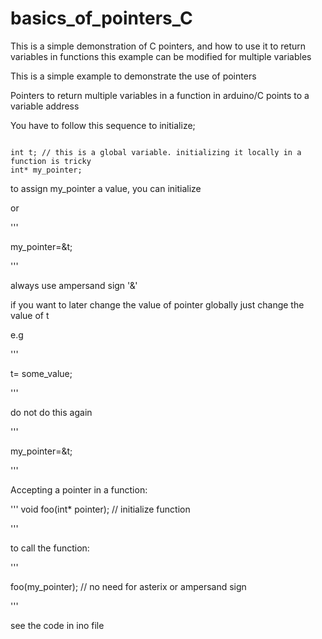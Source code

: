 # basics_of_pointers_C
This is a simple demonstration of C pointers, and how to use it to return variables in functions this example can be modified for multiple variables 


This is a simple example to demonstrate the use of pointers

Pointers to return multiple variables in a function in arduino/C
points to a variable address

You have to follow this sequence to initialize;

```

int t; // this is a global variable. initializing it locally in a function is tricky
int* my_pointer;

```

to assign my_pointer a value, you can initialize 

or

'''

my_pointer=&t;

'''

always use ampersand sign '&' 

if you want to later change the value of pointer globally just change the value of t

e.g

'''

t= some_value;

'''

do not do this again 

'''

my_pointer=&t;

'''

Accepting a pointer in a function:

'''
void foo(int* pointer); // initialize function

'''

to call the function:

'''

foo(my_pointer); // no need for asterix or ampersand sign

'''

see the code in ino file
